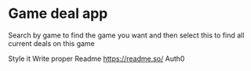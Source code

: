 # Game deal app

Search by game to find the game you want and then select this to find all current deals on this game

Style it
Write proper Readme https://readme.so/
Auth0
